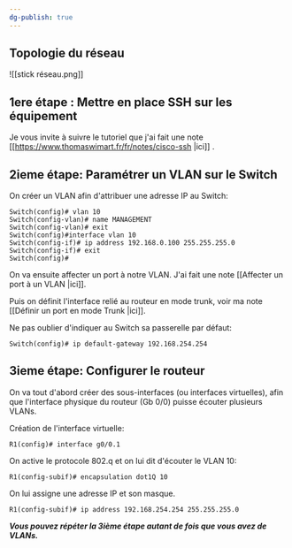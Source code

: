 ```yaml
---
dg-publish: true
---
```


## Topologie du réseau ##

![[stick réseau.png]]

## 1ere étape : Mettre en place SSH sur les équipement

Je vous invite à suivre le tutoriel que j'ai fait une note [[https://www.thomaswimart.fr/fr/notes/cisco-ssh |ici]] .

## 2ieme étape: Paramétrer un VLAN sur le Switch 

On créer un VLAN afin d'attribuer une adresse IP au Switch:

````
Switch(config)# vlan 10
Switch(config-vlan)# name MANAGEMENT
Switch(config-vlan)# exit
Switch(config)#interface vlan 10
Switch(config-if)# ip address 192.168.0.100 255.255.255.0 
Switch(config-if)# exit
Switch(config)# 
````

On va ensuite affecter un port à notre VLAN. J'ai fait une note [[Affecter un port à un VLAN |ici]]. 

Puis on définit l'interface relié au routeur en mode trunk, voir ma note [[Définir un port en mode Trunk |ici]].

Ne pas oublier d'indiquer au Switch sa passerelle par défaut: 

 ````
 Switch(config)# ip default-gateway 192.168.254.254
````


## 3ieme étape: Configurer le routeur

On va tout d'abord créer des sous-interfaces (ou interfaces virtuelles), afin que l'interface physique du routeur (Gb 0/0) puisse écouter plusieurs VLANs. 

Création de l'interface virtuelle:
```
R1(config)# interface g0/0.1 
```

On active le protocole 802.q et on lui dit d'écouter le VLAN 10:
```
R1(config-subif)# encapsulation dot1Q 10
```

On lui assigne une adresse IP et son masque. 
```
R1(config-subif)# ip address 192.168.254.254 255.255.255.0
```


***Vous pouvez répéter la 3ième étape autant de fois que vous avez de VLANs.***









